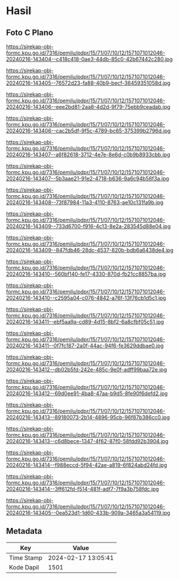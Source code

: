 # Hasil

## Foto C Plano

https://sirekap-obj-formc.kpu.go.id/7316/pemilu/pdpr/15/71/07/10/12/1571071012046-20240216-143404--c418c418-0ae3-44db-85c0-42b67442c280.jpg

https://sirekap-obj-formc.kpu.go.id/7316/pemilu/pdpr/15/71/07/10/12/1571071012046-20240216-143405--76572d23-fa88-40b9-becf-36459351058d.jpg

https://sirekap-obj-formc.kpu.go.id/7316/pemilu/pdpr/15/71/07/10/12/1571071012046-20240216-143406--eee2bd81-2aa8-4d2d-9f79-75ebb9ceadab.jpg

https://sirekap-obj-formc.kpu.go.id/7316/pemilu/pdpr/15/71/07/10/12/1571071012046-20240216-143406--cac2b5df-9f5c-4789-bc65-375399b2796d.jpg

https://sirekap-obj-formc.kpu.go.id/7316/pemilu/pdpr/15/71/07/10/12/1571071012046-20240216-143407--a6f82618-3712-4e7e-8e6d-c0b9b8933cbb.jpg

https://sirekap-obj-formc.kpu.go.id/7316/pemilu/pdpr/15/71/07/10/12/1571071012046-20240216-143407--5b3aae21-91e2-4718-b636-9a6c94b56f3a.jpg

https://sirekap-obj-formc.kpu.go.id/7316/pemilu/pdpr/15/71/07/10/12/1571071012046-20240216-143408--73f87984-11a3-4110-8763-ae10c131fa9b.jpg

https://sirekap-obj-formc.kpu.go.id/7316/pemilu/pdpr/15/71/07/10/12/1571071012046-20240216-143409--733d6700-f916-4c13-8e2a-283545d88e04.jpg

https://sirekap-obj-formc.kpu.go.id/7316/pemilu/pdpr/15/71/07/10/12/1571071012046-20240216-143409--847fdb46-28dc-4537-820b-bdb6a6438de4.jpg

https://sirekap-obj-formc.kpu.go.id/7316/pemilu/pdpr/15/71/07/10/12/1571071012046-20240216-143410--560bf140-fe17-4330-870d-fb21cc8857ba.jpg

https://sirekap-obj-formc.kpu.go.id/7316/pemilu/pdpr/15/71/07/10/12/1571071012046-20240216-143410--c2595a04-c076-4842-a76f-13f76cb1d5c1.jpg

https://sirekap-obj-formc.kpu.go.id/7316/pemilu/pdpr/15/71/07/10/12/1571071012046-20240216-143411--ebf5aa9a-cd89-4d15-8bf2-6a8cfbf05c51.jpg

https://sirekap-obj-formc.kpu.go.id/7316/pemilu/pdpr/15/71/07/10/12/1571071012046-20240216-143411--0f7fc187-2a0f-44ac-94f6-fe3629ddbae0.jpg

https://sirekap-obj-formc.kpu.go.id/7316/pemilu/pdpr/15/71/07/10/12/1571071012046-20240216-143412--db02b5fd-242e-485c-9e0f-adff99baa72e.jpg

https://sirekap-obj-formc.kpu.go.id/7316/pemilu/pdpr/15/71/07/10/12/1571071012046-20240216-143412--69d0ee91-4ba8-47aa-b9d5-8fe90f6defd2.jpg

https://sirekap-obj-formc.kpu.go.id/7316/pemilu/pdpr/15/71/07/10/12/1571071012046-20240216-143413--89180073-2b14-4896-95cb-96f87b386cc0.jpg

https://sirekap-obj-formc.kpu.go.id/7316/pemilu/pdpr/15/71/07/10/12/1571071012046-20240216-143413--c6d8bece-1347-4f62-87f0-58fdd92b3904.jpg

https://sirekap-obj-formc.kpu.go.id/7316/pemilu/pdpr/15/71/07/10/12/1571071012046-20240216-143414--f988eccd-5f94-42ae-a819-6f824abd24fd.jpg

https://sirekap-obj-formc.kpu.go.id/7316/pemilu/pdpr/15/71/07/10/12/1571071012046-20240216-143414--3ff612fd-f514-481f-adf7-7f9a3b758fdc.jpg

https://sirekap-obj-formc.kpu.go.id/7316/pemilu/pdpr/15/71/07/10/12/1571071012046-20240216-143405--0ea523d1-1d60-433b-909a-3465a3a54119.jpg


## Metadata

| Key        | Value               |
| ---------- | ------------------- |
| Time Stamp | 2024-02-17 13:05:41 |
| Kode Dapil | 1501                |



